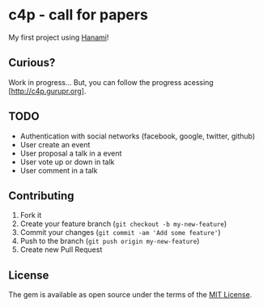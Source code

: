 # c4p - call for papers

My first project using [Hanami](http://hanamirb.org)!

## Curious?

Work in progress... But, you can follow the progress acessing [http://c4p.gurupr.org].

## TODO

- Authentication with social networks (facebook, google, twitter, github)
- User create an event
- User proposal a talk in a event
- User vote up or down in talk
- User comment in a talk

## Contributing

1. Fork it
2. Create your feature branch (`git checkout -b my-new-feature`)
3. Commit your changes (`git commit -am 'Add some feature'`)
4. Push to the branch (`git push origin my-new-feature`)
5. Create new Pull Request


## License

The gem is available as open source under the terms of the [MIT License](http://opensource.org/licenses/MIT).
